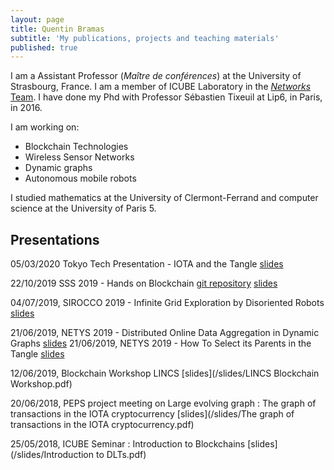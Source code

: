 ```yaml
---
layout: page
title: Quentin Bramas
subtitle: 'My publications, projects and teaching materials'
published: true
---
```



I am a Assistant Professor (*Maître de conférences*) at the University of Strasbourg, France. I am a member of ICUBE Laboratory in the [*Networks* Team](http://icube-reseaux.unistra.fr/fr/index.php/Accueil). I have done my Phd with Professor Sébastien Tixeuil at Lip6, in Paris, in 2016.

I am working on:

 - Blockchain Technologies
 - Wireless Sensor Networks
 - Dynamic graphs
 - Autonomous mobile robots

I studied mathematics at the University of Clermont-Ferrand and computer science at the University of Paris 5.

## Presentations

05/03/2020 Tokyo Tech Presentation - IOTA and the Tangle [slides](/slides/IOTA%20and%20the%20tangle_protocol%20application%20and%20future%20work.pdf)

22/10/2019 SSS 2019 - Hands on Blockchain [git repository](https://git.unistra.fr/bramas/tutorial-sss) [slides](https://git.unistra.fr/bramas/tutorial-sss/raw/master/SSS_tutorial.pdf)

04/07/2019, SIROCCO 2019 - Infinite Grid Exploration by Disoriented Robots [slides](/slides/sirocco2019)

21/06/2019, NETYS 2019 - Distributed Online Data Aggregation in Dynamic Graphs  [slides](/slides/NETYS_2019_DODA.pdf)
21/06/2019, NETYS 2019 - How To Select its Parents in the Tangle  [slides](/slides/NETYS_2019_Tangle.pdf)

12/06/2019, Blockchain Workshop LINCS  [slides](/slides/LINCS Blockchain Workshop.pdf)

20/06/2018, PEPS project meeting on Large evolving graph : The graph of transactions in the IOTA cryptocurrency  [slides](/slides/The graph of transactions in the IOTA cryptocurrency.pdf)

25/05/2018, ICUBE Seminar : Introduction to Blockchains [slides](/slides/Introduction to DLTs.pdf)
